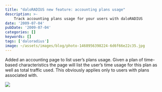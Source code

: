 ```yaml
---
title: "daloRADIUS new feature: accounting plans usage"
description: >-
    Track accounting plans usage for your users with daloRADIUS
date: '2009-07-04'
pubDate: '2009-07-04'
categories: []
keywords: []
tags: ['daloradius']
image: ~/assets/images/blog/photo-1468956398224-6d6f66e22c35.jpg
---
```


Added an accounting page to list user’s plans usage. Given a plan of time-based characteristics the page will list the user’s time usage for this plan as well as total traffic used. This obviously applies only to users with plans associated with.

![](https://web.archive.org/web/20140703133739im_/http://www.daloradius.com/images/screenshots/new_feature-accounting-plans-usage.png)
